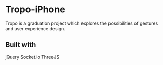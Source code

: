 Tropo-iPhone
============

Tropo is a graduation project which explores the possibilities of gestures and user experience design.

## Built with
jQuery
Socket.io
ThreeJS